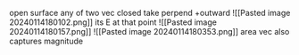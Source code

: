 open surface any of two vec
closed take perpend +outward
![[Pasted image 20240114180102.png]]
its E at that point
![[Pasted image 20240114180157.png]]
![[Pasted image 20240114180353.png]]
area vec also captures magnitude
